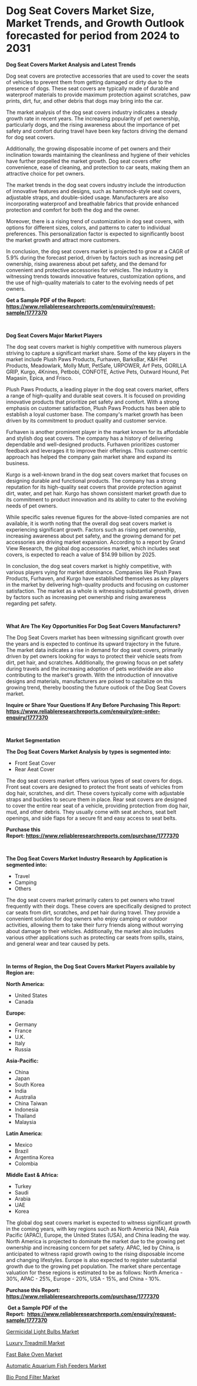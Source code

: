 <p><h1>Dog Seat Covers Market Size, Market Trends, and Growth Outlook forecasted for period from 2024 to 2031</h1></p><p><strong>Dog Seat Covers Market Analysis and Latest Trends</strong></p>
<p><p>Dog seat covers are protective accessories that are used to cover the seats of vehicles to prevent them from getting damaged or dirty due to the presence of dogs. These seat covers are typically made of durable and waterproof materials to provide maximum protection against scratches, paw prints, dirt, fur, and other debris that dogs may bring into the car.</p><p>The market analysis of the dog seat covers industry indicates a steady growth rate in recent years. The increasing popularity of pet ownership, particularly dogs, and the rising awareness about the importance of pet safety and comfort during travel have been key factors driving the demand for dog seat covers.</p><p>Additionally, the growing disposable income of pet owners and their inclination towards maintaining the cleanliness and hygiene of their vehicles have further propelled the market growth. Dog seat covers offer convenience, ease of cleaning, and protection to car seats, making them an attractive choice for pet owners.</p><p>The market trends in the dog seat covers industry include the introduction of innovative features and designs, such as hammock-style seat covers, adjustable straps, and double-sided usage. Manufacturers are also incorporating waterproof and breathable fabrics that provide enhanced protection and comfort for both the dog and the owner.</p><p>Moreover, there is a rising trend of customization in dog seat covers, with options for different sizes, colors, and patterns to cater to individual preferences. This personalization factor is expected to significantly boost the market growth and attract more customers.</p><p>In conclusion, the dog seat covers market is projected to grow at a CAGR of 5.9% during the forecast period, driven by factors such as increasing pet ownership, rising awareness about pet safety, and the demand for convenient and protective accessories for vehicles. The industry is witnessing trends towards innovative features, customization options, and the use of high-quality materials to cater to the evolving needs of pet owners.</p></p>
<p><strong>Get a Sample PDF of the Report:&nbsp; <a href="https://www.reliableresearchreports.com/enquiry/request-sample/1777370">https://www.reliableresearchreports.com/enquiry/request-sample/1777370</a></strong></p>
<p>&nbsp;</p>
<p><strong>Dog Seat Covers Major Market Players</strong></p>
<p><p>The dog seat covers market is highly competitive with numerous players striving to capture a significant market share. Some of the key players in the market include Plush Paws Products, Furhaven, BarksBar, K&H Pet Products, Meadowlark, Molly Mutt, PetSafe, URPOWER, Arf Pets, GORILLA GRIP, Kurgo, 4Knines, Petbobi, CONFOTE, Active Pets, Outward Hound, Pet Magasin, Epica, and Frisco.</p><p>Plush Paws Products, a leading player in the dog seat covers market, offers a range of high-quality and durable seat covers. It is focused on providing innovative products that prioritize pet safety and comfort. With a strong emphasis on customer satisfaction, Plush Paws Products has been able to establish a loyal customer base. The company's market growth has been driven by its commitment to product quality and customer service.</p><p>Furhaven is another prominent player in the market known for its affordable and stylish dog seat covers. The company has a history of delivering dependable and well-designed products. Furhaven prioritizes customer feedback and leverages it to improve their offerings. This customer-centric approach has helped the company gain market share and expand its business.</p><p>Kurgo is a well-known brand in the dog seat covers market that focuses on designing durable and functional products. The company has a strong reputation for its high-quality seat covers that provide protection against dirt, water, and pet hair. Kurgo has shown consistent market growth due to its commitment to product innovation and its ability to cater to the evolving needs of pet owners.</p><p>While specific sales revenue figures for the above-listed companies are not available, it is worth noting that the overall dog seat covers market is experiencing significant growth. Factors such as rising pet ownership, increasing awareness about pet safety, and the growing demand for pet accessories are driving market expansion. According to a report by Grand View Research, the global dog accessories market, which includes seat covers, is expected to reach a value of $14.99 billion by 2025.</p><p>In conclusion, the dog seat covers market is highly competitive, with various players vying for market dominance. Companies like Plush Paws Products, Furhaven, and Kurgo have established themselves as key players in the market by delivering high-quality products and focusing on customer satisfaction. The market as a whole is witnessing substantial growth, driven by factors such as increasing pet ownership and rising awareness regarding pet safety.</p></p>
<p>&nbsp;</p>
<p><strong>What Are The Key Opportunities For Dog Seat Covers Manufacturers?</strong></p>
<p><p>The Dog Seat Covers market has been witnessing significant growth over the years and is expected to continue its upward trajectory in the future. The market data indicates a rise in demand for dog seat covers, primarily driven by pet owners looking for ways to protect their vehicle seats from dirt, pet hair, and scratches. Additionally, the growing focus on pet safety during travels and the increasing adoption of pets worldwide are also contributing to the market's growth. With the introduction of innovative designs and materials, manufacturers are poised to capitalize on this growing trend, thereby boosting the future outlook of the Dog Seat Covers market.</p></p>
<p><strong>Inquire or Share Your Questions If Any Before Purchasing This Report: <a href="https://www.reliableresearchreports.com/enquiry/pre-order-enquiry/1777370">https://www.reliableresearchreports.com/enquiry/pre-order-enquiry/1777370</a></strong></p>
<p>&nbsp;</p>
<p><strong>Market Segmentation</strong></p>
<p><strong>The Dog Seat Covers Market Analysis by types is segmented into:</strong></p>
<p><ul><li>Front Seat Cover</li><li>Rear Aeat Cover</li></ul></p>
<p><p>The dog seat covers market offers various types of seat covers for dogs. Front seat covers are designed to protect the front seats of vehicles from dog hair, scratches, and dirt. These covers typically come with adjustable straps and buckles to secure them in place. Rear seat covers are designed to cover the entire rear seat of a vehicle, providing protection from dog hair, mud, and other debris. They usually come with seat anchors, seat belt openings, and side flaps for a secure fit and easy access to seat belts.</p></p>
<p><strong>Purchase this Report:&nbsp;<a href="https://www.reliableresearchreports.com/purchase/1777370">https://www.reliableresearchreports.com/purchase/1777370</a></strong></p>
<p>&nbsp;</p>
<p><strong>The Dog Seat Covers Market Industry Research by Application is segmented into:</strong></p>
<p><ul><li>Travel</li><li>Camping</li><li>Others</li></ul></p>
<p><p>The dog seat covers market primarily caters to pet owners who travel frequently with their dogs. These covers are specifically designed to protect car seats from dirt, scratches, and pet hair during travel. They provide a convenient solution for dog owners who enjoy camping or outdoor activities, allowing them to take their furry friends along without worrying about damage to their vehicles. Additionally, the market also includes various other applications such as protecting car seats from spills, stains, and general wear and tear caused by pets.</p></p>
<p>&nbsp;</p>
<p><strong>In terms of Region, the Dog Seat Covers Market Players available by Region are:</strong></p>
<p>
    <p> <strong> North America: </strong>
        <ul>
            <li>United States</li>
            <li>Canada</li>
        </ul>
        </p> 
    <p> <strong> Europe: </strong>
        <ul>
            <li>Germany</li>
            <li>France</li>
            <li>U.K.</li>
            <li>Italy</li>
            <li>Russia</li>
        </ul>
        </p> 
    <p> <strong> Asia-Pacific: </strong>
        <ul>
            <li>China</li>
            <li>Japan</li>
            <li>South Korea</li>
            <li>India</li>
            <li>Australia</li>
            <li>China Taiwan</li>
            <li>Indonesia</li>
            <li>Thailand</li>
            <li>Malaysia</li>
        </ul>
        </p> 
    <p> <strong> Latin America: </strong>
        <ul>
            <li>Mexico</li>
            <li>Brazil</li>
            <li>Argentina Korea</li>
            <li>Colombia</li>
        </ul>
        </p> 
    <p> <strong> Middle East & Africa: </strong>
        <ul>
            <li>Turkey</li>
            <li>Saudi</li>
            <li>Arabia</li>
            <li>UAE</li>
            <li>Korea</li>
        </ul>
    </p>
    </p>
<p><p>The global dog seat covers market is expected to witness significant growth in the coming years, with key regions such as North America (NA), Asia Pacific (APAC), Europe, the United States (USA), and China leading the way. North America is projected to dominate the market due to the growing pet ownership and increasing concern for pet safety. APAC, led by China, is anticipated to witness rapid growth owing to the rising disposable income and changing lifestyles. Europe is also expected to register substantial growth due to the growing pet population. The market share percentage valuation for these regions is estimated to be as follows: North America - 30%, APAC - 25%, Europe - 20%, USA - 15%, and China - 10%.</p></p>
<p><strong>Purchase this Report: <a href="https://www.reliableresearchreports.com/purchase/1777370">https://www.reliableresearchreports.com/purchase/1777370</a></strong></p>
<p>&nbsp;<strong>Get a Sample PDF of the Report:&nbsp;&nbsp;<a href="https://www.reliableresearchreports.com/enquiry/request-sample/1777370">https://www.reliableresearchreports.com/enquiry/request-sample/1777370</a></strong></p>
<p><strong></strong></p>
<p><p><a href="https://github.com/khayangel/Market-Research-Report-List-1/blob/main/germicidal-light-bulbs-market.md">Germicidal Light Bulbs Market</a></p><p><a href="https://github.com/bracarafogo/Market-Research-Report-List-1/blob/main/luxury-treadmill-market.md">Luxury Treadmill Market</a></p><p><a href="https://github.com/elizabethdagraca/Market-Research-Report-List-1/blob/main/fast-bake-oven-market.md">Fast Bake Oven Market</a></p><p><a href="https://github.com/antony131rp/Market-Research-Report-List-1/blob/main/automatic-aquarium-fish-feeders-market.md">Automatic Aquarium Fish Feeders Market</a></p><p><a href="https://github.com/lababdou/Market-Research-Report-List-1/blob/main/bio-pond-filter-market.md">Bio Pond Filter Market</a></p></p>